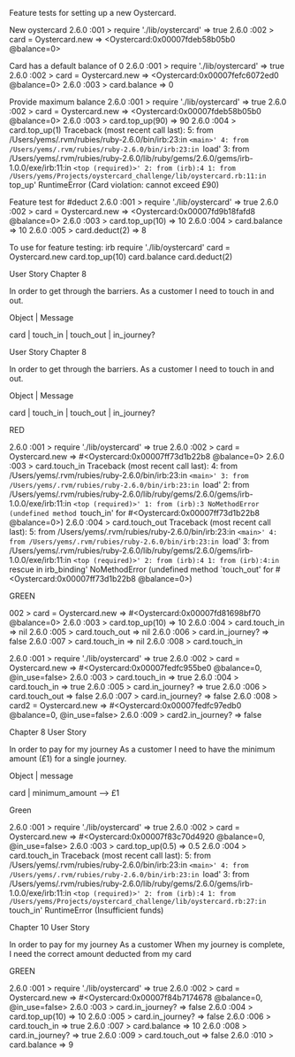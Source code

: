 Feature tests for setting up a new Oystercard.

New oystercard
 2.6.0 :001 > require './lib/oystercard'
  => true
 2.6.0 :002 > card = Oystercard.new
  => <Oystercard:0x00007fdeb58b05b0 @balance=0>

Card has a default balance of 0
 2.6.0 :001 > require './lib/oystercard'
  => true
 2.6.0 :002 > card = Oystercard.new
  => <Oystercard:0x00007fefc6072ed0 @balance=0>
 2.6.0 :003 > card.balance
  => 0


Provide maximum balance
 2.6.0 :001 > require './lib/oystercard'
  => true
 2.6.0 :002 > card = Oystercard.new
  => <Oystercard:0x00007fdeb58b05b0 @balance=0>
 2.6.0 :003 > card.top_up(90)
  => 90
 2.6.0 :004 > card.top_up(1)
 Traceback (most recent call last):
         5: from /Users/yems/.rvm/rubies/ruby-2.6.0/bin/irb:23:in `<main>'
         4: from /Users/yems/.rvm/rubies/ruby-2.6.0/bin/irb:23:in `load'
         3: from /Users/yems/.rvm/rubies/ruby-2.6.0/lib/ruby/gems/2.6.0/gems/irb-1.0.0/exe/irb:11:in `<top (required)>'
         2: from (irb):4
         1: from /Users/yems/Projects/oystercard_challenge/lib/oystercard.rb:11:in `top_up'
 RuntimeError (Card violation: cannot exceed £90)


Feature test for #deduct
 2.6.0 :001 > require './lib/oystercard'
  => true
 2.6.0 :002 > card = Oystercard.new
  => <Oystercard:0x00007fd9b18fafd8 @balance=0>
 2.6.0 :003 > card.top_up(10)
  => 10
 2.6.0 :004 > card.balance
  => 10
 2.6.0 :005 > card.deduct(2)
  => 8


To use for feature testing:
irb
require './lib/oystercard'
card = Oystercard.new
card.top_up(10)
card.balance
card.deduct(2)


User Story Chapter 8

In order to get through the barriers.
As a customer
I need to touch in and out.

Object | Message

card   | touch_in
       | touch_out
       | in_journey?

User Story Chapter 8

In order to get through the barriers.
As a customer
I need to touch in and out.

Object | Message

card   | touch_in
       | touch_out
       | in_journey?

RED



2.6.0 :001 > require './lib/oystercard'
 => true
2.6.0 :002 > card = Oystercard.new
 => #<Oystercard:0x00007ff73d1b22b8 @balance=0>
2.6.0 :003 > card.touch_in
Traceback (most recent call last):
        4: from /Users/yems/.rvm/rubies/ruby-2.6.0/bin/irb:23:in `<main>'
        3: from /Users/yems/.rvm/rubies/ruby-2.6.0/bin/irb:23:in `load'
        2: from /Users/yems/.rvm/rubies/ruby-2.6.0/lib/ruby/gems/2.6.0/gems/irb-1.0.0/exe/irb:11:in `<top (required)>'
        1: from (irb):3
NoMethodError (undefined method `touch_in' for #<Oystercard:0x00007ff73d1b22b8 @balance=0>)
2.6.0 :004 > card.touch_out
Traceback (most recent call last):
        5: from /Users/yems/.rvm/rubies/ruby-2.6.0/bin/irb:23:in `<main>'
        4: from /Users/yems/.rvm/rubies/ruby-2.6.0/bin/irb:23:in `load'
        3: from /Users/yems/.rvm/rubies/ruby-2.6.0/lib/ruby/gems/2.6.0/gems/irb-1.0.0/exe/irb:11:in `<top (required)>'
        2: from (irb):4
        1: from (irb):4:in `rescue in irb_binding'
NoMethodError (undefined method `touch_out' for #<Oystercard:0x00007ff73d1b22b8 @balance=0>)

GREEN

002 > card = Oystercard.new
 => #<Oystercard:0x00007fd81698bf70 @balance=0>
2.6.0 :003 > card.top_up(10)
 => 10
2.6.0 :004 > card.touch_in
 => nil
2.6.0 :005 > card.touch_out
 => nil
2.6.0 :006 > card.in_journey?
 => false
2.6.0 :007 > card.touch_in
 => nil
2.6.0 :008 > card.touch_in

2.6.0 :001 > require './lib/oystercard'
 => true
2.6.0 :002 > card = Oystercard.new
 => #<Oystercard:0x00007fedfc955be0 @balance=0, @in_use=false>
2.6.0 :003 > card.touch_in
 => true
2.6.0 :004 > card.touch_in
 => true
2.6.0 :005 > card.in_journey?
 => true
2.6.0 :006 > card.touch_out
 => false
2.6.0 :007 > card.in_journey?
=> false
2.6.0 :008 > card2 = Oystercard.new
 => #<Oystercard:0x00007fedfc97edb0 @balance=0, @in_use=false>
2.6.0 :009 > card2.in_journey?
 => false


Chapter 8 User Story

In order to pay for my journey
As a customer
I need to have the minimum amount (£1) for a single journey.

Object  |  message

card    | minimum_amount --> £1




Green

2.6.0 :001 > require './lib/oystercard'
 => true
2.6.0 :002 > card = Oystercard.new
 => #<Oystercard:0x00007f83c70d4920 @balance=0, @in_use=false>
2.6.0 :003 > card.top_up(0.5)
 => 0.5
2.6.0 :004 > card.touch_in
Traceback (most recent call last):
        5: from /Users/yems/.rvm/rubies/ruby-2.6.0/bin/irb:23:in `<main>'
        4: from /Users/yems/.rvm/rubies/ruby-2.6.0/bin/irb:23:in `load'
        3: from /Users/yems/.rvm/rubies/ruby-2.6.0/lib/ruby/gems/2.6.0/gems/irb-1.0.0/exe/irb:11:in `<top (required)>'
        2: from (irb):4
        1: from /Users/yems/Projects/oystercard_challenge/lib/oystercard.rb:27:in `touch_in'
RuntimeError (Insufficient funds)

Chapter 10 User Story

In order to pay for my journey
As a customer
When my journey is complete, I need the correct amount deducted from my card


GREEN

2.6.0 :001 > require './lib/oystercard'
 => true
2.6.0 :002 > card = Oystercard.new
 => #<Oystercard:0x00007f84b7174678 @balance=0, @in_use=false>
2.6.0 :003 > card.in_journey?
=> false
2.6.0 :004 > card.top_up(10)
=> 10
2.6.0 :005 > card.in_journey?
=> false
2.6.0 :006 > card.touch_in
=> true
2.6.0 :007 > card.balance
=> 10
2.6.0 :008 > card.in_journey?
=> true
2.6.0 :009 > card.touch_out
=> false
2.6.0 :010 > card.balance
=> 9
